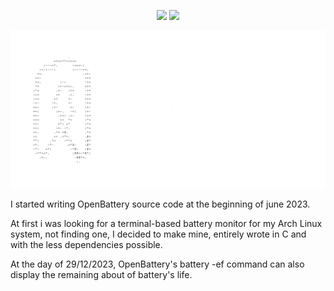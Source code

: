 <p align="center">
      <a href="https://github.com/ToujoursTitou2/OpenBattery/blob/main/LICENSE" alt="License">
        <img src="https://img.shields.io/badge/license-GPLv3-green"/></a>
      <a href="https://github.com/ToujoursTitou2/OpenBattery/wiki" alt="Wiki">
      	 <img src="https://img.shields.io/badge/Wiki-3.3-blue"/></a>
</p>



![Logo](Bannière.png)
<p display="flex">
I started writing OpenBattery source code at the beginning of june 2023.

At first i was looking for a terminal-based battery monitor for my Arch Linux system, not finding one, I decided to make mine, entirely wrote in C and with the less dependencies possible.

At the day of 29/12/2023, OpenBattery's battery -ef command can also display the remaining about of battery's life.
